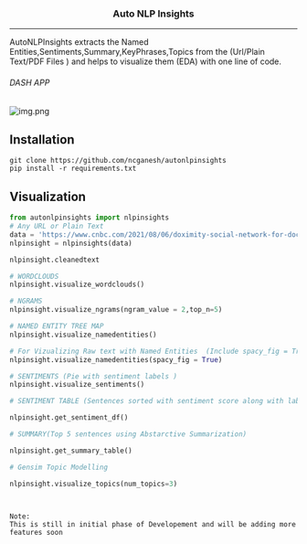 
<h3 align="center">
    <p>Auto NLP Insights</p>
</h3>

---------------------------

AutoNLPInsights  extracts the Named Entities,Sentiments,Summary,KeyPhrases,Topics
from the (Url/Plain Text/PDF Files ) and helps to visualize them (EDA) with one line of code.

######  DASH APP
![img.png](img.png)


## Installation

    git clone https://github.com/ncganesh/autonlpinsights
    pip install -r requirements.txt

## Visualization

```python
from autonlpinsights import nlpinsights
# Any URL or Plain Text
data = 'https://www.cnbc.com/2021/08/06/doximity-social-network-for-doctors-full-of-antivax-disinformation.html'
nlpinsight = nlpinsights(data)

nlpinsight.cleanedtext

# WORDCLOUDS
nlpinsight.visualize_wordclouds()

# NGRAMS
nlpinsight.visualize_ngrams(ngram_value = 2,top_n=5)

# NAMED ENTITY TREE MAP
nlpinsight.visualize_namedentities()

# For Vizualizing Raw text with Named Entities  (Include spacy_fig = True)
nlpinsight.visualize_namedentities(spacy_fig = True) 

# SENTIMENTS (Pie with sentiment labels )
nlpinsight.visualize_sentiments()

# SENTIMENT TABLE (Sentences sorted with sentiment score along with labels)

nlpinsight.get_sentiment_df()

# SUMMARY(Top 5 sentences using Abstarctive Summarization)

nlpinsight.get_summary_table()

# Gensim Topic Modelling 

nlpinsight.visualize_topics(num_topics=3)
```
```


Note:
This is still in initial phase of Developement and will be adding more features soon
